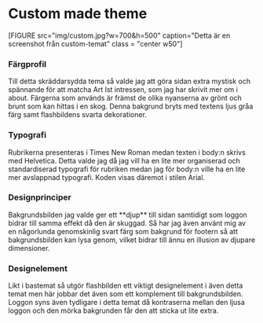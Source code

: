 Custom made theme
===============================

[FIGURE src="img/custom.jpg?w=700&h=500" caption="Detta är en screenshot från custom-temat" class = "center w50"]

<h3>Färgprofil</h3>
Till detta skräddarsydda tema så valde jag att göra sidan extra mystisk och spännande för att matcha Art Ist intressen, som jag har skrivit mer om i about. Färgerna som används är främst de olika nyanserna av grönt och brunt som kan hittas i en skog. Denna bakgrund bryts med textens ljus gråa färg samt flashbildens svarta dekorationer.

<h3>Typografi</h3>
Rubrikerna presenteras i Times New Roman medan texten i body:n skrivs med Helvetica. Detta valde jag då jag vill ha en lite mer organiserad och standardiserad typografi för rubriken medan jag för body:n ville ha en lite mer avslappnad typografi. Koden visas däremot i stilen Arial.

<h3>Designprinciper</h3>
Bakgrundsbilden jag valde ger ett **djup** till sidan samtidigt som loggon bidrar till samma effekt då den är skuggad. Så har jag även använt mig av en någorlunda genomskinlig svart färg som bakgrund för footern så att bakgrundsbilden kan lysa genom, vilket bidrar till ännu en illusion av djupare dimensioner.

<h3>Designelement</h3>
Likt i bastemat så utgör flashbilden ett viktigt designelement i även detta temat men här jobbar det även som ett komplement till bakgrundsbilden. Loggon syns även tydligare i detta temat då kontraserna mellan den ljusa loggon och den mörka bakgrunden får den att sticka ut lite extra.
